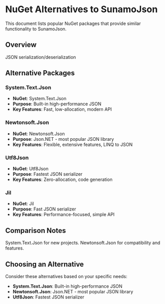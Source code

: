 # NuGet Alternatives to SunamoJson

This document lists popular NuGet packages that provide similar functionality to SunamoJson.

## Overview

JSON serialization/deserialization

## Alternative Packages

### System.Text.Json
- **NuGet**: System.Text.Json
- **Purpose**: Built-in high-performance JSON
- **Key Features**: Fast, low-allocation, modern API

### Newtonsoft.Json
- **NuGet**: Newtonsoft.Json
- **Purpose**: Json.NET - most popular JSON library
- **Key Features**: Flexible, extensive features, LINQ to JSON

### Utf8Json
- **NuGet**: Utf8Json
- **Purpose**: Fastest JSON serializer
- **Key Features**: Zero-allocation, code generation

### Jil
- **NuGet**: Jil
- **Purpose**: Fast JSON serializer
- **Key Features**: Performance-focused, simple API

## Comparison Notes

System.Text.Json for new projects. Newtonsoft.Json for compatibility and features.

## Choosing an Alternative

Consider these alternatives based on your specific needs:
- **System.Text.Json**: Built-in high-performance JSON
- **Newtonsoft.Json**: Json.NET - most popular JSON library
- **Utf8Json**: Fastest JSON serializer

